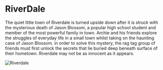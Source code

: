 # RiverDale

The quiet little town of Riverdale is turned upside down after it is struck with the mysterious death of Jason Blossom, a popular high school student and member of the most powerful family in town. Archie and his friends explore the struggles of everyday life in a small town whilst taking on the haunting case of Jason Blossom. in order to solve this mystery, the rag tag group of friends must first unlock the secrets that lie buried deep beneath surface of their hometown. Riverdale may not be as innocent as it appears.

![Riverdale](https://upload.wikimedia.org/wikipedia/en/9/98/Riverdale.png) 
